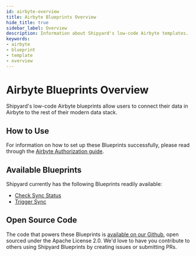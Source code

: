 ```yaml
---
id: airbyte-overview
title: Airbyte Blueprints Overview
hide_title: true
sidebar_label: Overview
description: Information about Shipyard's low-code Airbyte templates.
keywords:
- airbyte
- blueprint
- template
- overview
---
```


# Airbyte Blueprints Overview

Shipyard's low-code Airbyte blueprints allow users to connect their data in Airbyte to the rest of their modern data stack.


## How to Use
For information on how to set up these Blueprints successfully, please read through the [Airbyte Authorization guide](airbyte-authorization.md).


## Available Blueprints
Shipyard currently has the following Blueprints readily available: 
- [Check Sync Status](airbyte-check-sync-status.md)
- [Trigger Sync](airbyte-trigger-sync.md)

## Open Source Code
The code that powers these Blueprints is [available on our Github](https://www.shipyardapp.com/docs/blueprint-library/airbyte/airbyte-overview/), open sourced under the Apache License 2.0. We'd love to have you contribute to others using Shipyard Blueprints by creating issues or submitting PRs.
